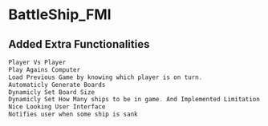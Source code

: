 # BattleShip_FMI
## Added Extra Functionalities
```cpp
Player Vs Player
Play Agains Computer
Load Previous Game by knowing which player is on turn.
Automaticly Generate Boards
Dynamicly Set Board Size
Dynamicly Set How Many ships to be in game. And Implemented Limitation to it.
Nice Looking User Interface
Notifies user when some ship is sank

```
